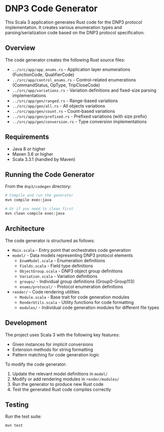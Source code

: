 # DNP3 Code Generator

This Scala 3 application generates Rust code for the DNP3 protocol implementation. It creates various enumeration types and parsing/serialization code based on the DNP3 protocol specification.

## Overview

The code generator creates the following Rust source files:

- `../src/app/app_enums.rs` - Application layer enumerations (FunctionCode, QualifierCode)
- `../src/app/control_enums.rs` - Control-related enumerations (CommandStatus, OpType, TripCloseCode)
- `../src/app/variations.rs` - Variation definitions and fixed-size parsing implementations
- `../src/app/gen/ranged.rs` - Range-based variations
- `../src/app/gen/all.rs` - All objects variations
- `../src/app/gen/count.rs` - Count-based variations
- `../src/app/gen/prefixed.rs` - Prefixed variations (with size prefix)
- `../src/app/gen/conversion.rs` - Type conversion implementations

## Requirements

- Java 8 or higher
- Maven 3.6 or higher
- Scala 3.3.1 (handled by Maven)

## Running the Code Generator

From the `dnp3/codegen` directory:

```bash
# Compile and run the generator
mvn compile exec:java

# Or if you need to clean first
mvn clean compile exec:java
```

## Architecture

The code generator is structured as follows:

- `Main.scala` - Entry point that orchestrates code generation
- `model/` - Data models representing DNP3 protocol elements
  - `EnumModel.scala` - Enumeration definitions
  - `Fields.scala` - Field type definitions
  - `ObjectGroup.scala` - DNP3 object group definitions
  - `Variation.scala` - Variation definitions
  - `groups/` - Individual group definitions (Group0-Group113)
  - `enums/protocol/` - Protocol enumeration definitions
- `render/` - Code rendering utilities
  - `Module.scala` - Base trait for code generation modules
  - `RenderUtils.scala` - Utility functions for code formatting
  - `modules/` - Individual code generation modules for different file types

## Development

The project uses Scala 3 with the following key features:
- Given instances for implicit conversions
- Extension methods for string formatting
- Pattern matching for code generation logic

To modify the code generator:
1. Update the relevant model definitions in `model/`
2. Modify or add rendering modules in `render/modules/`
3. Run the generator to produce new Rust code
4. Test the generated Rust code compiles correctly

## Testing

Run the test suite:

```bash
mvn test
```